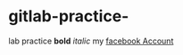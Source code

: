 # gitlab-practice-
lab practice 
**bold**
*italic*
my [facebook Account](https://www.facebook.com/owaiskhalid)